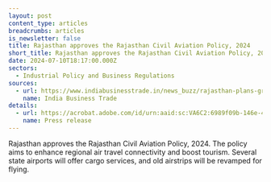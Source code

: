 ```yaml
---
layout: post
content_type: articles
breadcrumbs: articles
is_newsletter: false
title: Rajasthan approves the Rajasthan Civil Aviation Policy, 2024
short_title: Rajasthan approves the Rajasthan Civil Aviation Policy, 2024
date: 2024-07-10T18:17:00.000Z
sectors:
  - Industrial Policy and Business Regulations
sources:
  - url: https://www.indiabusinesstrade.in/news_buzz/rajasthan-plans-greenfield-airport-in-kota-aerocity-in-jaipur/
    name: India Business Trade
details:
  - url: https://acrobat.adobe.com/id/urn:aaid:sc:VA6C2:6989f09b-146e-4773-b1b8-8288c38049d1
    name: Press release
---
```

Rajasthan approves the Rajasthan Civil Aviation Policy, 2024. The policy aims to enhance regional air travel connectivity and boost tourism. Several state airports will offer cargo services, and old airstrips will be revamped for flying.
